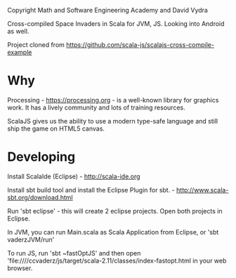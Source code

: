 Copyright Math and Software Engineering Academy and David Vydra

Cross-compiled Space Invaders in Scala for JVM, JS. Looking into Android as well.

Project cloned from https://github.com/scala-js/scalajs-cross-compile-example

# Why

Processing - https://processing.org - is a well-known library for graphics work. It has a lively community and lots
of training resources.

ScalaJS gives us the ability to use a modern type-safe language and still ship the game on HTML5 canvas.

# Developing

Install ScalaIde (Eclipse) - http://scala-ide.org

Install sbt build tool and install the Eclipse Plugin for sbt. - http://www.scala-sbt.org/download.html

Run 'sbt eclipse' - this will create 2 eclipse projects. Open both projects in Eclipse.

In JVM, you can run Main.scala as Scala Application from Eclipse, or 'sbt vaderzJVM/run'

To run JS, run 'sbt ~fastOptJS' and then open 'file:///<path>/ccvaderz/js/target/scala-2.11/classes/index-fastopt.html in your web browser.
